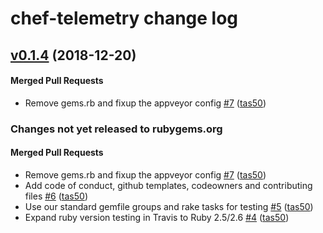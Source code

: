 # chef-telemetry change log

<!-- latest_release 0.1.4 -->
## [v0.1.4](https://github.com/chef/chef-telemetry/tree/v0.1.4) (2018-12-20)

#### Merged Pull Requests
- Remove gems.rb and fixup the appveyor config [#7](https://github.com/chef/chef-telemetry/pull/7) ([tas50](https://github.com/tas50))
<!-- latest_release -->

<!-- release_rollup since=0.1.0 -->
### Changes not yet released to rubygems.org

#### Merged Pull Requests
- Remove gems.rb and fixup the appveyor config [#7](https://github.com/chef/chef-telemetry/pull/7) ([tas50](https://github.com/tas50)) <!-- 0.1.4 -->
- Add code of conduct, github templates, codeowners and contributing files [#6](https://github.com/chef/chef-telemetry/pull/6) ([tas50](https://github.com/tas50)) <!-- 0.1.3 -->
- Use our standard gemfile groups and rake tasks for testing [#5](https://github.com/chef/chef-telemetry/pull/5) ([tas50](https://github.com/tas50)) <!-- 0.1.2 -->
- Expand ruby version testing in Travis to Ruby 2.5/2.6 [#4](https://github.com/chef/chef-telemetry/pull/4) ([tas50](https://github.com/tas50)) <!-- 0.1.1 -->
<!-- release_rollup -->

<!-- latest_stable_release -->
<!-- latest_stable_release -->